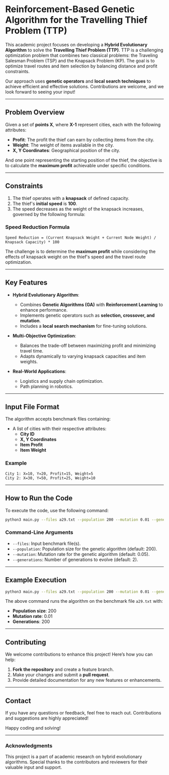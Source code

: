 
# Reinforcement-Based Genetic Algorithm for the Travelling Thief Problem (TTP)

This academic project focuses on developing a **Hybrid Evolutionary Algorithm** to solve the **Travelling Thief Problem (TTP)**. TTP is a challenging optimization problem that combines two classical problems: the Traveling Salesman Problem (TSP) and the Knapsack Problem (KP). The goal is to optimize travel routes and item selection by balancing distance and profit constraints.

Our approach uses **genetic operators** and **local search techniques** to achieve efficient and effective solutions. Contributions are welcome, and we look forward to seeing your input!

---

## Problem Overview

Given a set of **points X**, where **X-1** represent cities, each with the following attributes:

- **Profit**: The profit the thief can earn by collecting items from the city.
- **Weight**: The weight of items available in the city.
- **X, Y Coordinates**: Geographical position of the city.

And one point representing the starting position of the thief, the objective is to calculate the **maximum profit** achievable under specific conditions.

---

## Constraints

1. The thief operates with a **knapsack** of defined capacity.
2. The thief's **initial speed** is **100**.
3. The speed decreases as the weight of the knapsack increases, governed by the following formula:

### Speed Reduction Formula

```
Speed Reduction = (Current Knapsack Weight + Current Node Weight) / Knapsack Capacity) * 100
```

The challenge is to determine the **maximum profit** while considering the effects of knapsack weight on the thief's speed and the travel route optimization.

---

## Key Features

- **Hybrid Evolutionary Algorithm**:
  - Combines **Genetic Algorithms (GA)** with **Reinforcement Learning** to enhance performance.
  - Implements genetic operators such as **selection, crossover, and mutation**.
  - Includes a **local search mechanism** for fine-tuning solutions.

- **Multi-Objective Optimization**:
  - Balances the trade-off between maximizing profit and minimizing travel time.
  - Adapts dynamically to varying knapsack capacities and item weights.

- **Real-World Applications**:
  - Logistics and supply chain optimization.
  - Path planning in robotics.

---

## Input File Format

The algorithm accepts benchmark files containing:

- A list of cities with their respective attributes:
  - **City ID**
  - **X, Y Coordinates**
  - **Item Profit**
  - **Item Weight**

### Example
```
City 1: X=10, Y=20, Profit=15, Weight=5
City 2: X=30, Y=50, Profit=25, Weight=10
```

---

## How to Run the Code

To execute the code, use the following command:

```bash
python3 main.py --files a29.txt --population 200 --mutation 0.01 --generations 200
```

### Command-Line Arguments

- `--files`: Input benchmark file(s).
- `--population`: Population size for the genetic algorithm (default: 200).
- `--mutation`: Mutation rate for the genetic algorithm (default: 0.05).
- `--generations`: Number of generations to evolve (default: 2).

---

## Example Execution

```bash
python3 main.py --files a29.txt --population 200 --mutation 0.01 --generations 200
```

The above command runs the algorithm on the benchmark file `a29.txt` with:
- **Population size**: 200
- **Mutation rate**: 0.01
- **Generations**: 200

---

## Contributing

We welcome contributions to enhance this project! Here’s how you can help:

1. **Fork the repository** and create a feature branch.
2. Make your changes and submit a **pull request**.
3. Provide detailed documentation for any new features or enhancements.

---

## Contact

If you have any questions or feedback, feel free to reach out. Contributions and suggestions are highly appreciated!

Happy coding and solving!

---

### Acknowledgments

This project is a part of academic research on hybrid evolutionary algorithms. Special thanks to the contributors and reviewers for their valuable input and support.

